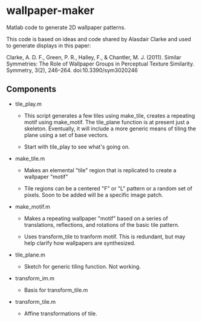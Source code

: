 wallpaper-maker
===============

Matlab code to generate 2D wallpaper patterns.

This code is based on ideas and code shared by Alasdair Clarke and used to generate displays in this paper:

Clarke, A. D. F., Green, P. R., Halley, F., & Chantler, M. J. (2011). Similar Symmetries: The Role of Wallpaper Groups in Perceptual Texture Similarity. Symmetry, 3(2), 246–264. doi:10.3390/sym3020246


## Components ##

- tile_play.m

    - This script generates a few tiles using make_tile, creates a repeating motif using make_motif. The tile_plane function is at present just a skeleton. Eventually, it will include a more generic means of tiling the plane using a set of base vectors. 

    - Start with tile_play to see what's going on.

- make_tile.m

	- Makes an elemental "tile" region that is replicated to create a wallpaper "motif"

	- Tile regions can be a centered "F" or "L" pattern or a random set of pixels. Soon to be added will be a specific image patch.
 
- make_motif.m

	- Makes a repeating wallpaper "motif" based on a series of translations, reflections, and rotations of the basic tile pattern.

    - Uses transform_tile to tranform motif. This is redundant, but may help clarify how wallpapers are synthesized.

- tile_plane.m

    - Sketch for generic tiling function. Not working.

- transform_im.m

    - Basis for transform_tile.m

- transform_tile.m

    - Affine transformations of tile.
